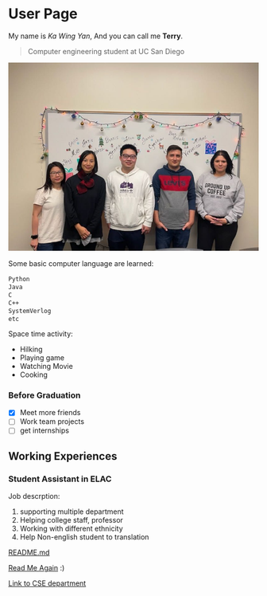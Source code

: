 # User Page
My name is *Ka Wing Yan*, And you can call me **Terry**.
>Computer engineering student at UC San Diego

![Working experience photo](Carrer.jpg)


Some basic computer language are learned:
```
Python
Java
C
C++
SystemVerlog
etc
```
Space time activity:
- Hilking
- Playing game
- Watching Movie
- Cooking
### Before Graduation

- [x] Meet more friends
- [ ] Work team projects
- [ ] get internships

## Working Experiences
### **Student Assistant in ELAC**
Job descrption:
1. supporting multiple department
2. Helping college staff, professor
3. Working with different ethnicity
4. Help Non-english student to translation 

[README.md](README.md)

[Read Me Again](https://github.com/TerryYan26/CSE-110/blob/main/index.md#user-page) :)

[Link to CSE department](https://cse.ucsd.edu/)
